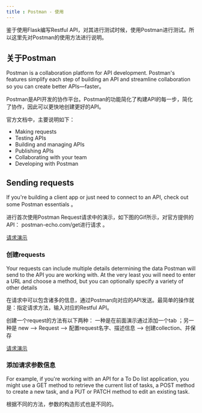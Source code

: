 ```yaml
---
title : Postman - 使用
---
```


鉴于使用Flask编写Restful API，对其进行测试时候，使用Postman进行测试。所以这里先对Postman的使用方法进行说明。

## 关于Postman

Postman is a collaboration platform for API development. Postman's features simplify each step of building an API and streamline collaboration so you can create better APIs—faster。

Postman是API开发的协作平台。Postman的功能简化了构建API的每一步，简化了协作，因此可以更快地创建更好的API。

官方文档中，主要说明如下：

* Making requests
* Testing APIs
* Building and managing APIs
* Publishing APIs
* Collaborating with your team
* Developing with Postman

## Sending requests

If you're building a client app or just need to connect to an API, check out some Postman essentials 。

进行首次使用Postman Request请求中的演示，如下图的Gif所示，对官方提供的API： postman-echo.com/get进行请求 。

[请求演示](res/1-request.gif)

### 创建requests

Your requests can include multiple details determining the data Postman will send to the API you are working with. At the very least you will need to enter a URL and choose a method, but you can optionally specify a variety of other details

在请求中可以包含诸多的信息，通过Postman向对应的API发送。最简单的操作就是：指定请求方法，输入对应的Restful API。

创建一个request的方法有以下两种： 一种是在前面演示通过添加一个tab ；另一种是 new --> Request --> 配置request名字、描述信息 --> 创建collection、并保存

[请求演示](res/2-request.gif)

### 添加请求参数信息

For example, if you're working with an API for a To Do list application, 
you might use a GET method to retrieve the current list of tasks, 
a POST method to create a new task, and a PUT or PATCH method to edit an existing task.

根据不同的方法，参数的构造形式也是不同的。






